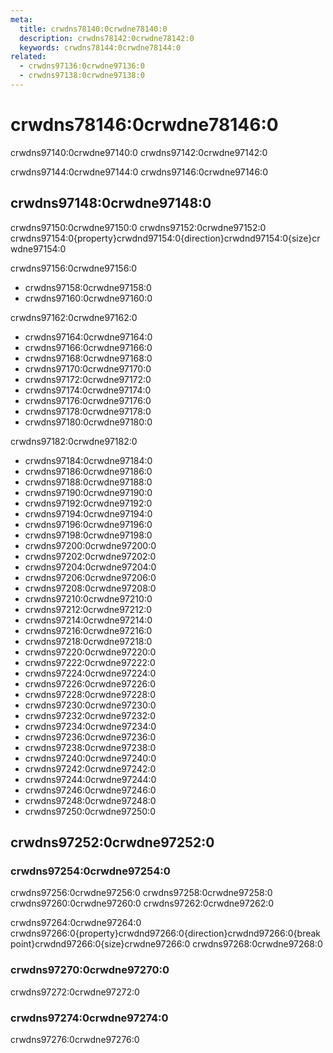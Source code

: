 ```yaml
---
meta:
  title: crwdns78140:0crwdne78140:0
  description: crwdns78142:0crwdne78142:0
  keywords: crwdns78144:0crwdne78144:0
related:
  - crwdns97136:0crwdne97136:0
  - crwdns97138:0crwdne97138:0
---
```


# crwdns78146:0crwdne78146:0

crwdns97140:0crwdne97140:0 crwdns97142:0crwdne97142:0<inline-ad slug="scrimba-spacing" />

<entry-ad />

crwdns97144:0crwdne97144:0 crwdns97146:0crwdne97146:0

<example file="spacing/usage" />

## crwdns97148:0crwdne97148:0

crwdns97150:0crwdne97150:0 crwdns97152:0crwdne97152:0 crwdns97154:0{property}crwdnd97154:0{direction}crwdnd97154:0{size}crwdne97154:0

crwdns97156:0crwdne97156:0

- crwdns97158:0crwdne97158:0
- crwdns97160:0crwdne97160:0

crwdns97162:0crwdne97162:0

- crwdns97164:0crwdne97164:0
- crwdns97166:0crwdne97166:0
- crwdns97168:0crwdne97168:0
- crwdns97170:0crwdne97170:0
- crwdns97172:0crwdne97172:0
- crwdns97174:0crwdne97174:0
- crwdns97176:0crwdne97176:0
- crwdns97178:0crwdne97178:0
- crwdns97180:0crwdne97180:0

crwdns97182:0crwdne97182:0

- crwdns97184:0crwdne97184:0
- crwdns97186:0crwdne97186:0
- crwdns97188:0crwdne97188:0
- crwdns97190:0crwdne97190:0
- crwdns97192:0crwdne97192:0
- crwdns97194:0crwdne97194:0
- crwdns97196:0crwdne97196:0
- crwdns97198:0crwdne97198:0
- crwdns97200:0crwdne97200:0
- crwdns97202:0crwdne97202:0
- crwdns97204:0crwdne97204:0
- crwdns97206:0crwdne97206:0
- crwdns97208:0crwdne97208:0
- crwdns97210:0crwdne97210:0
- crwdns97212:0crwdne97212:0
- crwdns97214:0crwdne97214:0
- crwdns97216:0crwdne97216:0
- crwdns97218:0crwdne97218:0
- crwdns97220:0crwdne97220:0
- crwdns97222:0crwdne97222:0
- crwdns97224:0crwdne97224:0
- crwdns97226:0crwdne97226:0
- crwdns97228:0crwdne97228:0
- crwdns97230:0crwdne97230:0
- crwdns97232:0crwdne97232:0
- crwdns97234:0crwdne97234:0
- crwdns97236:0crwdne97236:0
- crwdns97238:0crwdne97238:0
- crwdns97240:0crwdne97240:0
- crwdns97242:0crwdne97242:0
- crwdns97244:0crwdne97244:0
- crwdns97246:0crwdne97246:0
- crwdns97248:0crwdne97248:0
- crwdns97250:0crwdne97250:0

## crwdns97252:0crwdne97252:0

### crwdns97254:0crwdne97254:0

crwdns97256:0crwdne97256:0 crwdns97258:0crwdne97258:0 crwdns97260:0crwdne97260:0 crwdns97262:0crwdne97262:0

<breakpoints-table />

crwdns97264:0crwdne97264:0 crwdns97266:0{property}crwdnd97266:0{direction}crwdnd97266:0{breakpoint}crwdnd97266:0{size}crwdne97266:0 crwdns97268:0crwdne97268:0

<example file="spacing/breakpoints" />

### crwdns97270:0crwdne97270:0

crwdns97272:0crwdne97272:0

<example file="spacing/horizontal" />

### crwdns97274:0crwdne97274:0

crwdns97276:0crwdne97276:0

<example file="spacing/negative-margin" />

<backmatter />
